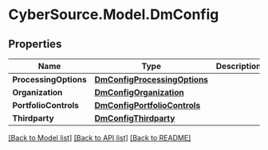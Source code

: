 # CyberSource.Model.DmConfig
## Properties

Name | Type | Description | Notes
------------ | ------------- | ------------- | -------------
**ProcessingOptions** | [**DmConfigProcessingOptions**](DmConfigProcessingOptions.md) |  | [optional] 
**Organization** | [**DmConfigOrganization**](DmConfigOrganization.md) |  | [optional] 
**PortfolioControls** | [**DmConfigPortfolioControls**](DmConfigPortfolioControls.md) |  | [optional] 
**Thirdparty** | [**DmConfigThirdparty**](DmConfigThirdparty.md) |  | [optional] 

[[Back to Model list]](../README.md#documentation-for-models) [[Back to API list]](../README.md#documentation-for-api-endpoints) [[Back to README]](../README.md)

